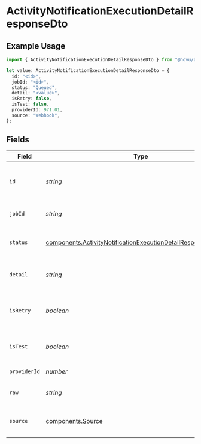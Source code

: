 # ActivityNotificationExecutionDetailResponseDto

## Example Usage

```typescript
import { ActivityNotificationExecutionDetailResponseDto } from "@novu/api/models/components";

let value: ActivityNotificationExecutionDetailResponseDto = {
  id: "<id>",
  jobId: "<id>",
  status: "Queued",
  detail: "<value>",
  isRetry: false,
  isTest: false,
  providerId: 971.01,
  source: "Webhook",
};
```

## Fields

| Field                                                                                                                                              | Type                                                                                                                                               | Required                                                                                                                                           | Description                                                                                                                                        |
| -------------------------------------------------------------------------------------------------------------------------------------------------- | -------------------------------------------------------------------------------------------------------------------------------------------------- | -------------------------------------------------------------------------------------------------------------------------------------------------- | -------------------------------------------------------------------------------------------------------------------------------------------------- |
| `id`                                                                                                                                               | *string*                                                                                                                                           | :heavy_check_mark:                                                                                                                                 | Unique identifier of the execution detail                                                                                                          |
| `jobId`                                                                                                                                            | *string*                                                                                                                                           | :heavy_check_mark:                                                                                                                                 | Unique identifier of the job                                                                                                                       |
| `status`                                                                                                                                           | [components.ActivityNotificationExecutionDetailResponseDtoStatus](../../models/components/activitynotificationexecutiondetailresponsedtostatus.md) | :heavy_check_mark:                                                                                                                                 | Status of the execution detail                                                                                                                     |
| `detail`                                                                                                                                           | *string*                                                                                                                                           | :heavy_check_mark:                                                                                                                                 | Detailed information about the execution                                                                                                           |
| `isRetry`                                                                                                                                          | *boolean*                                                                                                                                          | :heavy_check_mark:                                                                                                                                 | Whether the execution is a retry or not                                                                                                            |
| `isTest`                                                                                                                                           | *boolean*                                                                                                                                          | :heavy_check_mark:                                                                                                                                 | Whether the execution is a test or not                                                                                                             |
| `providerId`                                                                                                                                       | *number*                                                                                                                                           | :heavy_check_mark:                                                                                                                                 | Provider ID of the job                                                                                                                             |
| `raw`                                                                                                                                              | *string*                                                                                                                                           | :heavy_minus_sign:                                                                                                                                 | Raw data of the execution                                                                                                                          |
| `source`                                                                                                                                           | [components.Source](../../models/components/source.md)                                                                                             | :heavy_check_mark:                                                                                                                                 | Source of the execution detail                                                                                                                     |